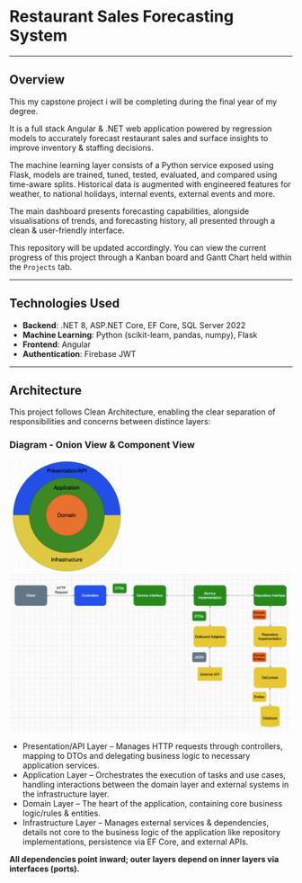 # Restaurant Sales Forecasting System

---

## Overview

This my capstone project i will be completing during the final year of my degree.

It is a full stack Angular & .NET web application powered by regression models to accurately forecast restaurant sales and surface insights to improve inventory & staffing decisions.

The machine learning layer consists of a Python service exposed using Flask, models are trained, tuned, tested, evaluated, and compared using time-aware splits. Historical data is augmented with engineered features for weather, to national holidays, internal events, external events and more.  

The main dashboard presents forecasting capabilities, alongside visualisations of trends, and forecasting history, all presented through a clean & user-friendly interface.

This repository will be updated accordingly. You can view the current progress of this project through a Kanban board and Gantt Chart held within the `Projects` tab.

---

## Technologies Used
- **Backend**: .NET 8, ASP.NET Core, EF Core, SQL Server 2022
- **Machine Learning**: Python (scikit-learn, pandas, numpy), Flask
- **Frontend**: Angular
- **Authentication**: Firebase JWT

---

## Architecture

This project follows Clean Architecture, enabling the clear separation of responsibilities and concerns between distince layers: 

### Diagram - Onion View & Component View
<img src="diagrams/architecture-onion.png" alt="drawing" width="200"/>
<img src="diagrams/architecture-component.png" alt="drawing" width="500"/>


- Presentation/API Layer – Manages HTTP requests through controllers, mapping to DTOs and delegating business logic to necessary application services.
- Application Layer – Orchestrates the execution of tasks and use cases, handling interactions between the domain layer and external systems in the infrastructure layer.
- Domain Layer – The heart of the application, containing core business logic/rules & entities. 
- Infrastructure Layer – Manages external services & dependencies, details not core to the business logic of the application like repository implementations, persistence via EF Core, and external APIs.

**All dependencies point inward; outer layers depend on inner layers via interfaces (ports).**




